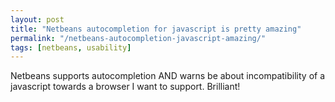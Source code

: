 ```yaml
---
layout: post
title: "Netbeans autocompletion for javascript is pretty amazing"
permalink: "/netbeans-autocompletion-javascript-amazing/"
tags: [netbeans, usability]
---
```


Netbeans supports autocompletion AND warns be about incompatibility of a javascript towards a browser I want to support. Brilliant!
